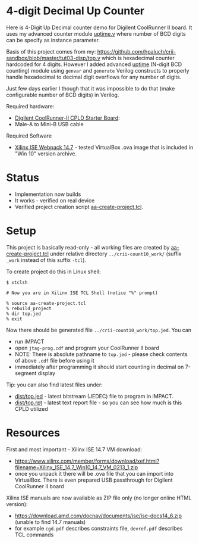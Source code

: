 # 4-digit Decimal Up Counter

Here is 4-Digit Up Decimal counter demo for Digilent CoolRunner II board. It
uses my advanced counter module [uptime.v](uptime.v) where number of BCD digits can be
specify as instance parameter.

Basis of this project comes from my:
https://github.com/hpaluch/crii-sandbox/blob/master/tut03-disp/top.v which is
hexadecimal counter hardcoded for 4 digits. However I added advanced [uptime](uptime.v)
(N-digit BCD counting) module using `genvar` and `generate` Verilog constructs
to properly handle hexadecimal to decimal digit overflows for any number of
digits.

Just few days earlier I though that it was impossible to do that (make
configurable number of BCD digits) in Verilog.

Required hardware:
* [Digilent CoolRunner-II CPLD Starter Board][Digilent CoolRunner-II CPLD Starter Board]:
* Male-A to Mini-B USB cable

Required Software
* [Xilinx ISE Webpack 14.7][Xilinx ISE Webpack 14.7] - tested VirtualBox .ova image that
  is included in "Win 10" version archive.

# Status

* Implementation now builds
* It works - verified on real device
* Verified project creation script [aa-create-project.tcl](aa-create-project.tcl).

# Setup

This project is basically read-only - all working files are created
by [aa-create-project.tcl](aa-create-project.tcl) under relative
directory `../crii-count10_work/` (suffix `_work` instead of this suffix `-tcl`).

To create project do this in Linux shell:
```shell
$ xtclsh

# Now you are in Xilinx ISE TCL Shell (notice "%" prompt)

% source aa-create-project.tcl
% rebuild_project
% dir top.jed
% exit
```

Now there should be generated file `../crii-count10_work/top.jed`. You can 
- run iMPACT
- open `jtag-prog.cdf` and program your CoolRunner II board
- NOTE: There is absolute pathname to `top.jed` - please check contents of above `.cdf` file
  before using it
- immediately after programming it should start counting in decimal on 7-segment display

Tip: you can also find latest files under:
- [dist/top.jed](dist/top.jed) - latest bitstream (JEDEC) file to program in iMPACT.
- [dist/top.rpt](dist/top.rpt) - latest text report file - so you can see how much
  is this CPLD utilized

# Resources

First and most important - Xilinx ISE 14.7 VM download:
- https://www.xilinx.com/member/forms/download/xef.html?filename=Xilinx_ISE_14.7_Win10_14.7_VM_0213_1.zip
- once you unpack it there will be .ova file that you can import into VirtualBox.
  There is even prepared USB passthrough for Digilent CoolRunner II board

Xilinx ISE manuals are now available as ZIP file only (no longer online HTML
version):
- https://download.amd.com/docnav/documents/ise/ise-docs14_6.zip (unable to
  find 14.7 manuals)
- for example `cgd.pdf` describes constraints file, `devref.pdf` describes TCL
  commands


[Digilent CoolRunner-II CPLD Starter Board]: https://store.digilentinc.com/coolrunner-ii-cpld-starter-board-limited-time/
[Xilinx ISE Webpack 14.7]: https://www.xilinx.com/support/download/index.html/content/xilinx/en/downloadNav/vivado-design-tools/archive-ise.html

